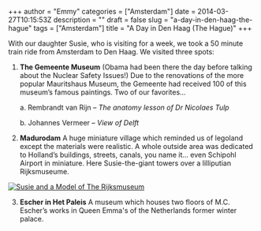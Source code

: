 +++
author = "Emmy"
categories = ["Amsterdam"]
date = 2014-03-27T10:15:53Z
description = ""
draft = false
slug = "a-day-in-den-haag-the-hague"
tags = ["Amsterdam"]
title = "A Day in Den Haag (The Hague)"
+++


With our daughter Susie, who is visiting for a week, we took a 50 minute train ride from Amsterdam to Den Haag. We visited three spots:

1. **The Gemeente Museum** (Obama had been there the day before talking about the Nuclear Safety Issues!) Due to the renovations of the more popular Mauritshaus Museum, the Gemeente had received 100 of this museum’s famous paintings. Two of our favorites…

    a. Rembrandt van Rijn – *The anatomy lesson of Dr Nicolaes Tulp*

    b. Johannes Vermeer – *View of Delft*

2. **Madurodam** A huge miniature village which reminded us of legoland except the materials were realistic. A whole outside area was dedicated to Holland’s buildings, streets, canals, you name it… even Schipohl Airport in miniature.  Here Susie-the-giant towers over a lilliputian Rijksmuseume.

[![Susie and a Model of The Rijksmuseum](/images/2014/03/IMG_2748-300x200.jpg)](/images/2014/03/IMG_2748-1024x682.jpg)

3. **Escher in Het Paleis** A museum which houses two floors of M.C. Escher’s works in Queen Emma's of the Netherlands former winter palace.


